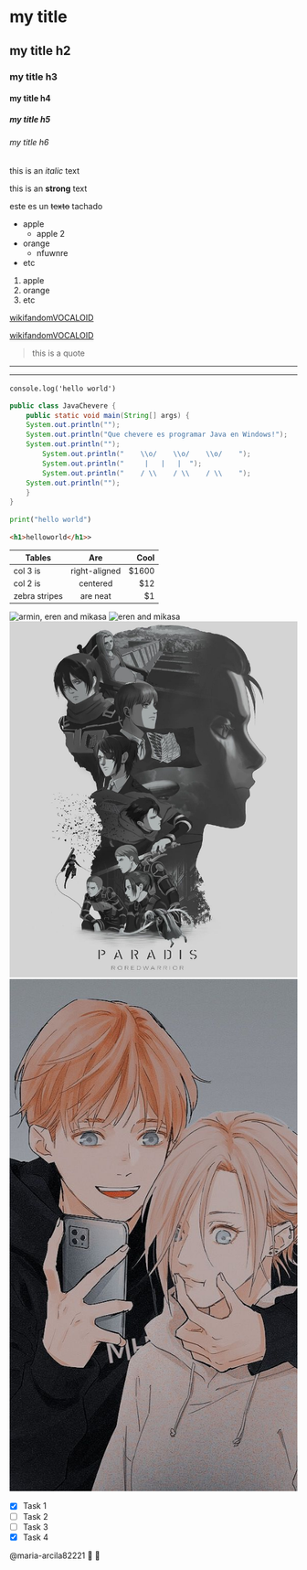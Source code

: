 <!-- HEADINGS -->

# my title
## my title h2
### my title h3
#### my title h4
##### my title h5
###### my title h6

<!-- italic -->
this is an *italic* text

<!-- strong -->
this is an **strong** text

<!-- strikethrough -->
este es un ~~texto~~ tachado


<!-- UL -->
* apple
    * apple 2
* orange
    * nfuwnre
* etc

1. apple
    <!--1. apple 2-->
2. orange
3. etc

[wikifandomVOCALOID](https://vocaloid.fandom.com/wiki/Vocaloid_Wiki)

[wikifandomVOCALOID](https://vocaloid.fandom.com/wiki/Vocaloid_Wiki "Custom title")

> this is a quote<!-- cita -->

<!-- lineas -->
---
___


`console.log('hello world')`

```java
public class JavaChevere {
    public static void main(String[] args) {
	System.out.println("");
	System.out.println("Que chevere es programar Java en Windows!");
	System.out.println("");
        System.out.println("	\\o/	\\o/	\\o/	");
        System.out.println("	 |	 |	 |	");
        System.out.println("	/ \\	/ \\	/ \\	");
	System.out.println("");
    }
}
```

```python
print("hello world")
```

```html
<h1>helloworld</h1>>
```

| Tables        | Are           | Cool  |
| ------------- |:-------------:| -----:|
| col 3 is      | right-aligned | $1600 |
| col 2 is      | centered      |   $12 |
| zebra stripes | are neat      |    $1 |

<!--|ahfyafe    |uasdhfu  |
|-----------|---------|
| jehcuh    |   effff |-->

<!-- simbolo de admiracion para que no reconozca esto como un enlace si no mas bien como una imagen -->
![armin, eren and mikasa](https://i.pinimg.com/564x/10/91/1e/10911e21f3faf1b52a683a4b78c6a351.jpg)
![eren and mikasa](https://i.pinimg.com/474x/e9/e6/96/e9e696fac93798389d9178873c2e31b8.jpg "eren and mikasa")
![PARADIS](Redwarrior.png)
![armin and annie](arminandannie.png "kawaii")

<!-- GITHUB MARKDOWN -->

<!-- tareas, cuadrito de check, no se ve aqui en visual studio code por que son reglas propias de github. pero alli si que se veran -->
* [x] Task 1
* [ ] Task 2
* [ ] Task 3
* [x] Task 4

@maria-arcila82221 :whale2: :snail:


